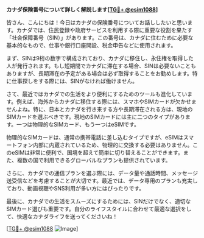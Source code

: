 **カナダ保険番号について詳しく解説します[[TG💪+ @esim1088](https://t.me/s/esim1088)]**

皆さん、こんにちは！今日はカナダの保険番号についてお話ししたいと思います。カナダでは、住民登録や政府サービスを利用する際に重要な役割を果たす「社会保障番号（SIN）」があります。この番号は、カナダに住むために必要な基本的なもので、仕事や銀行口座開設、税金申告などに使用されます。

まず、SINは9桁の数字で構成されており、カナダに移住し、永住権を取得した人が発行されます。もし短期間でカナダに滞在する場合、SINは必要ないこともありますが、長期滞在の予定がある場合は必ず取得することをお勧めします。特に仕事探しをする際には、SINがなければ働けません。

さて、最近ではカナダでの生活をより便利にするためのツールも進化しています。例えば、海外からカナダに移住する際には、スマホやSIMカードが欠かせませんよね。特に、日本とカナダを行き来する方や長期滞在される方は、現地のSIMカードを選ぶべきです。現地のSIMカードには主に二つのタイプがあります。一つは物理的なSIMカード、もう一つはeSIMです。

物理的なSIMカードは、通常の携帯電話に差し込むタイプですが、eSIMはスマートフォン内部に内蔵されているため、物理的に交換する必要はありません。このeSIMは非常に便利で、国境を超えて簡単に切り替えることができます。また、複数の国で利用できるグローバルなプランも提供されています。

さらに、カナダでの通信プランを選ぶ際には、データ量や通話時間、メッセージ送受信などを考慮することが大切です。最近では、データ専用のプランも充実しており、動画視聴やSNS利用が多い方にはぴったりです。

最後に、カナダでの生活をスムーズにするためには、SINだけでなく、適切なSIMカード選びも重要です。自分のライフスタイルに合わせて最適な選択をして、快適なカナダライフを送ってくださいね！

[[TG💪+ @esim1088](https://t.me/s/esim1088) ![Image](https://i.postimg.cc/Y0z9fWf4/image.png)]